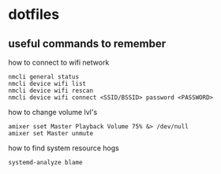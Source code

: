 # dotfiles

## useful commands to remember

how to connect to wifi network
```
nmcli general status
nmcli device wifi list
nmcli device wifi rescan
nmcli device wifi connect <SSID/BSSID> password <PASSWORD>
```

how to change volume lvl's
```
amixer sset Master Playback Volume 75% &> /dev/null
amixer set Master unmute
```

how to find system resource hogs
```
systemd-analyze blame
```


